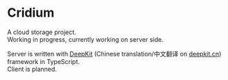# Cridium
A cloud storage project.  
Working in progress, currently working on server side.

Server is written with [DeepKit](https://deepkit.io) (Chinese translation/中文翻译 on [deepkit.cn](https://deepkit.cn)) framework in TypeScript.  
Client is planned.
